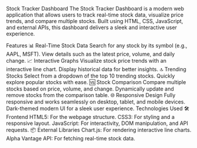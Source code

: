 Stock Tracker Dashboard
The Stock Tracker Dashboard is a modern web application that allows users to track real-time stock data, visualize price trends, and compare multiple stocks. Built using HTML, CSS, JavaScript, and external APIs, this dashboard delivers a sleek and interactive user experience.

Features
📊 Real-Time Stock Data
Search for any stock by its symbol (e.g., AAPL, MSFT).
View details such as the latest price, volume, and daily change.
📈 Interactive Graphs
Visualize stock price trends with an interactive line chart.
Display historical data for better insights.
🔝 Trending Stocks
Select from a dropdown of the top 10 trending stocks.
Quickly explore popular stocks with ease.
🆚 Stock Comparison
Compare multiple stocks based on price, volume, and change.
Dynamically update and remove stocks from the comparison table.
🌐 Responsive Design
Fully responsive and works seamlessly on desktop, tablet, and mobile devices.
Dark-themed modern UI for a sleek user experience.
Technologies Used
🛠 Frontend
HTML5: For the webpage structure.
CSS3: For styling and a responsive layout.
JavaScript: For interactivity, DOM manipulation, and API requests.
📦 External Libraries
Chart.js: For rendering interactive line charts.
Alpha Vantage API: For fetching real-time stock data.
